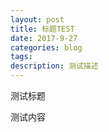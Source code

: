 ```yaml
---
layout: post
title: 标题TEST
date: 2017-9-27
categories: blog
tags:
description: 测试描述
---
```


测试标题

测试内容












